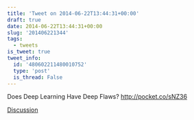 ```yaml
---
title: 'Tweet on 2014-06-22T13:44:31+00:00'
draft: true
date: 2014-06-22T13:44:31+00:00
slug: '201406221344'
tags:
  - tweets
is_tweet: true
tweet_info:
  id: '480602211480010752'
  type: 'post'
  is_thread: False
---
```




Does Deep Learning Have Deep Flaws? <http://pocket.co/sNZ36>

[Discussion](https://x.com/sytelus/status/480602211480010752)

